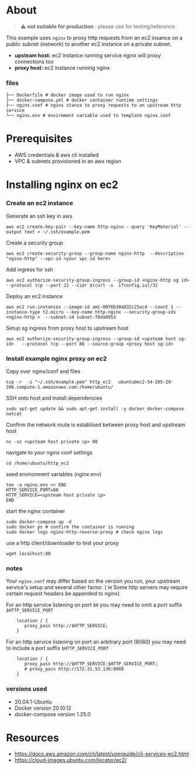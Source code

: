 # About
> :warning:  **not suitable for production** : please use for testing/reference

This example uses `nginx` to proxy http requests from an ec2 insance on a public subnet (network) 
to another ec2 instance on a private subnet. 

- **upsteam host:**  ec2 instance running service nginx will proxy connections too
- **proxy host:**  ec2 instance running nginx

### files

```
├── Dockerfile # docker image used to run nginx
├── docker-compose.yml # docker container runtime settings
├── nginx.conf # nginx stanza to proxy requests to an upstream http service
└── nginx.env # enviroment variable used to template nginx.conf
```

# Prerequisites

- AWS credentials & aws cli installed 
- VPC & subnets provisioned in an aws region

# Installing nginx on ec2

### Create an ec2 instance

Generate an ssh key in aws
```
aws ec2 create-key-pair --key-name http-nginx --query 'KeyMaterial' --output text > ~/.ssh/example.pem
```

Create a security group
```
aws ec2 create-security-group --group-name nginx-http  --description "nginx-http" --vpc-id <your vpc id here>
```

Add ingress for ssh
```
aws ec2 authorize-security-group-ingress --group-id <nginx-http sg id>  --protocol tcp --port 22 --cidr $(curl -s  ifconfig.io)/32
```

Deploy an ec2 instance
```
aws ec2 run-instances --image-id ami-0076b30a832c25ac4 --count 1 --instance-type t2.micro --key-name http-nginx --security-group-ids <nginx-http >  --subnet-id subnet-78da0953
```

Setup sg ingress from proxy host to upstream host
```
aws ec2 authorize-security-group-ingress --group-id <upsteam host sg-id>   --protocol tcp --port 80 --source-group <proxy host sg-id> 
```

### Install example nginx proxy on ec2

Copy over nginx/conf and files
```
scp -r  -i "~/.ssh/example.pem" http_ec2   ubuntu@ec2-54-205-29-206.compute-1.amazonaws.com:/home/ubuntu/
```

SSH onto host and install dependencies
```
sudo apt-get update && sudo apt-get install -y docker docker-compose netcat
```

Confirm the network route is establised between proxy host and upstream host
```
nc -vz <upsteam host private ip> 80
```

navigate to your nginx conf settings
```
cd /home/ubuntu/http_ec2 
```

seed environment variables (nginx.env)
```
tee -a nginx.env << END
HTTP_SERVICE_PORT=80
HTTP_SERVICE=<upsteam host private ip>
END
```

start the nginx container
```
sudo docker-compose up -d
sudo docker ps # confirm the container is running
sudo docker logs nginx-http-reverse-proxy # check nginx logs
```

use a http client/downloader to test your proxy
```
wget localhost:80
```

### notes

Your `nginx.conf` may differ based on the version you run, your upstream service's setup and several other factor.
( ie Some http servers may require certain request headers be appended to nginx) 


For an http service listening on port `80` you may need to omit a port suffix `$HTTP_SERVICE_PORT`
```
    location / {
       proxy_pass http://$HTTP_SERVICE;
    }
 ```

For an http service listening on port an arbitrary port (8080) you may need to include a port suffix `$HTTP_SERVICE_PORT`
```
    location / {
       proxy_pass http://$HTTP_SERVICE:$HTTP_SERVICE_PORT;
       # proxy_pass http://172.31.53.136:8080
    }
 ```


### versions used
- 20.04.1-Ubuntu
- Docker version 20.10.12
- docker-compose version 1.25.0


# Resources
- https://docs.aws.amazon.com/cli/latest/userguide/cli-services-ec2.html
- https://cloud-images.ubuntu.com/locator/ec2/

